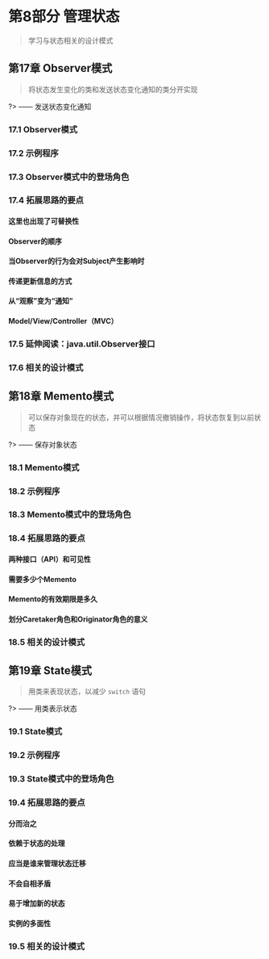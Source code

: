 # 第8部分 管理状态

> 学习与状态相关的设计模式

## 第17章 Observer模式

> 将状态发生变化的类和发送状态变化通知的类分开实现

?> —— 发送状态变化通知

### 17.1 Observer模式

### 17.2 示例程序

### 17.3 Observer模式中的登场角色

### 17.4 拓展思路的要点

#### 这里也出现了可替换性

#### Observer的顺序

#### 当Observer的行为会对Subject产生影响时

#### 传递更新信息的方式

#### 从“观察”变为“通知”

#### Model/View/Controller（MVC）

### 17.5 延伸阅读：java.util.Observer接口

### 17.6 相关的设计模式

## 第18章 Memento模式

> 可以保存对象现在的状态，并可以根据情况撤销操作，将状态恢复到以前状态

?> —— 保存对象状态

### 18.1 Memento模式

### 18.2 示例程序

### 18.3 Memento模式中的登场角色

### 18.4 拓展思路的要点

#### 两种接口（API）和可见性

#### 需要多少个Memento

#### Memento的有效期限是多久

#### 划分Caretaker角色和Originator角色的意义

### 18.5 相关的设计模式

## 第19章 State模式

> 用类来表现状态，以减少 `switch` 语句

?> —— 用类表示状态

### 19.1 State模式

### 19.2 示例程序

### 19.3 State模式中的登场角色

### 19.4 拓展思路的要点

#### 分而治之

#### 依赖于状态的处理

#### 应当是谁来管理状态迁移

#### 不会自相矛盾

#### 易于增加新的状态

#### 实例的多面性

### 19.5 相关的设计模式